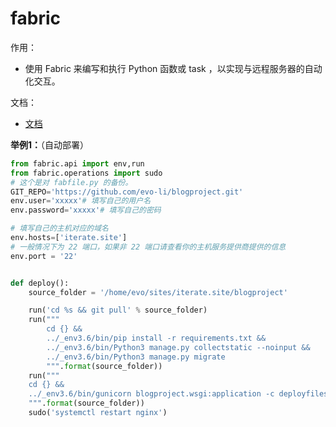 
# fabric

作用：

- 使用 Fabric 来编写和执行 Python 函数或 task ，以实现与远程服务器的自动化交互。

文档：

- [文档](https://fabric-chs.readthedocs.io/zh_CN/chs/tutorial.html)


**举例1：**（自动部署）


```py
from fabric.api import env,run
from fabric.operations import sudo
# 这个是对 fabfile.py 的备份。
GIT_REPO='https://github.com/evo-li/blogproject.git'
env.user='xxxxx'# 填写自己的用户名
env.password='xxxxx'# 填写自己的密码

# 填写自己的主机对应的域名
env.hosts=['iterate.site']
# 一般情况下为 22 端口，如果非 22 端口请查看你的主机服务提供商提供的信息
env.port = '22'


def deploy():
    source_folder = '/home/evo/sites/iterate.site/blogproject'

    run('cd %s && git pull' % source_folder)
    run("""
        cd {} &&
        ../_env3.6/bin/pip install -r requirements.txt &&
        ../_env3.6/bin/Python3 manage.py collectstatic --noinput &&
        ../_env3.6/bin/Python3 manage.py migrate
        """.format(source_folder))
    run("""
    cd {} &&
    ../_env3.6/bin/gunicorn blogproject.wsgi:application -c deployfiles/gunicorn.conf.py
    """.format(source_folder))
    sudo('systemctl restart nginx')
```



